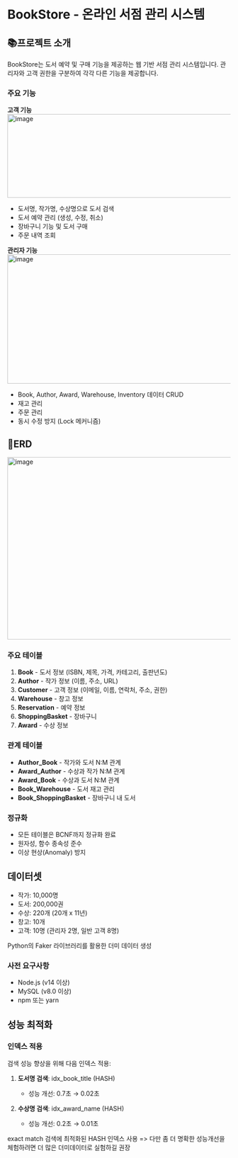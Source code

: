 # BookStore - 온라인 서점 관리 시스템

## 📚프로젝트 소개

BookStore는 도서 예약 및 구매 기능을 제공하는 웹 기반 서점 관리 시스템입니다. 관리자와 고객 권한을 구분하여 각각 다른 기능을 제공합니다.

### 주요 기능

**고객 기능**
<img width="964" height="189" alt="image" src="https://github.com/user-attachments/assets/48162905-3556-4e1b-8198-24b65d98c326" />

- 도서명, 작가명, 수상명으로 도서 검색
- 도서 예약 관리 (생성, 수정, 취소)
- 장바구니 기능 및 도서 구매
- 주문 내역 조회

**관리자 기능**
<img width="964" height="292" alt="image" src="https://github.com/user-attachments/assets/37c193a0-e6b6-4201-b6e2-c5a47ca93fd8" />

- Book, Author, Award, Warehouse, Inventory 데이터 CRUD
- 재고 관리
- 주문 관리
- 동시 수정 방지 (Lock 메커니즘)


## 📜ERD
<img width="945" height="412" alt="image" src="https://github.com/user-attachments/assets/7a8e684b-6bc3-4cf2-adc7-00c5295d8921" />


### 주요 테이블
1. **Book** - 도서 정보 (ISBN, 제목, 가격, 카테고리, 출판년도)
2. **Author** - 작가 정보 (이름, 주소, URL)
3. **Customer** - 고객 정보 (이메일, 이름, 연락처, 주소, 권한)
4. **Warehouse** - 창고 정보
5. **Reservation** - 예약 정보
6. **ShoppingBasket** - 장바구니
7. **Award** - 수상 정보

### 관계 테이블
- **Author_Book** - 작가와 도서 N:M 관계
- **Award_Author** - 수상과 작가 N:M 관계
- **Award_Book** - 수상과 도서 N:M 관계
- **Book_Warehouse** - 도서 재고 관리
- **Book_ShoppingBasket** - 장바구니 내 도서

### 정규화
- 모든 테이블은 BCNF까지 정규화 완료
- 원자성, 함수 종속성 준수
- 이상 현상(Anomaly) 방지

## 데이터셋

- 작가: 10,000명
- 도서: 200,000권
- 수상: 220개 (20개 x 11년)
- 창고: 10개
- 고객: 10명 (관리자 2명, 일반 고객 8명)

Python의 Faker 라이브러리를 활용한 더미 데이터 생성

### 사전 요구사항
- Node.js (v14 이상)
- MySQL (v8.0 이상)
- npm 또는 yarn


## 성능 최적화

### 인덱스 적용
검색 성능 향상을 위해 다음 인덱스 적용:

1. **도서명 검색**: idx_book_title (HASH)
   - 성능 개선: 0.7초 → 0.02초

2. **수상명 검색**: idx_award_name (HASH)
   - 성능 개선: 0.2초 → 0.01초

exact match 검색에 최적화된 HASH 인덱스 사용
=> 다만 좀 더 명확한 성능개선을 체험하려면 더 많은 더미데이터로 실험하길 권장
